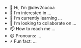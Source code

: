 - 👋 Hi, I’m @dev2cocoa
- 👀 I’m interested in ...
- 🌱 I’m currently learning ...
- 💞️ I’m looking to collaborate on ...
- 📫 How to reach me ...
- 😄 Pronouns: ...
- ⚡ Fun fact: ...

<!---
dev2cocoa/dev2cocoa is a ✨ special ✨ repository because its `README.md` (this file) appears on your GitHub profile.
You can click the Preview link to take a look at your changes.
--->
